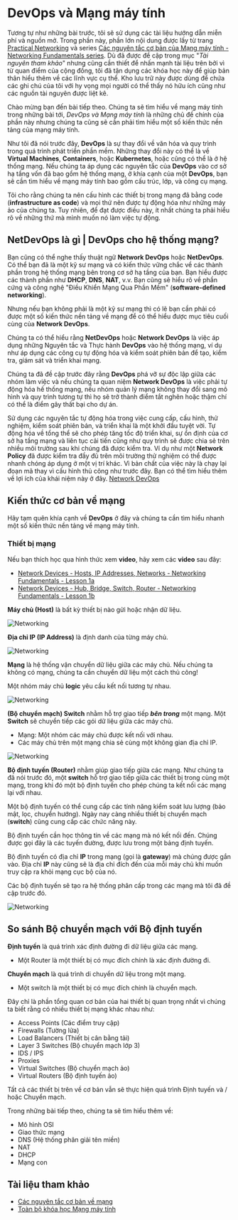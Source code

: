 # DevOps và Mạng máy tính

Tương tự như những bài trước, tôi sẽ sử dụng các tài liệu hướng dẫn miễn phí và nguồn mở. Trong phần này, phần lớn nội dung được lấy từ trang [Practical Networking](https://www.practicalnetworking.net/) và series [Các nguyên tắc cơ bản của Mạng máy tính - Networking Fundamentals series](https://www.youtube.com/playlist?list=PLIFyRwBY_4bRLmKfP1KnZA6rZbRHtxmXi). Dù đã được đề cập trong mục "*Tài nguyên tham khảo*" nhưng cũng cần thiết để nhấn mạnh tài liệu trên bởi vì từ quan điểm của cộng đồng, tôi đã tận dụng các khóa học này để giúp bản thân hiểu thêm về các lĩnh vực cụ thể. Kho lưu trữ này được dùng để chứa các ghi chú của tôi với hy vọng mọi người có thể thấy nó hữu ích cũng như các nguồn tài nguyên được liệt kê.

Chào mừng bạn đến bài tiếp theo. Chúng ta sẽ tìm hiểu về mạng máy tính trong những bài tới, *DevOps và Mạng máy tính* là những chủ đề chính của phần này nhưng chúng ta cũng sẽ cần phải tìm hiểu một số kiến thức nền tảng của mạng máy tính.

Như tôi đã nói trước đây, **DevOps** là sự thay đổi về văn hóa và quy trình trong quá trình phát triển phần mềm. Những thay đổi này có thể là về **Virtual Machines**, **Containers**, hoặc **Kubernetes**, hoặc cũng có thể là ở hệ thống mạng. Nếu chúng ta áp dụng các nguyên tắc của **DevOps** vào cơ sở hạ tầng vốn đã bao gồm hệ thống mạng, ở khía cạnh của một **DevOps**, bạn sẽ cần tìm hiểu về mạng máy tính bao gồm cấu trúc, lớp, và công cụ mạng.

Tôi cho rằng chúng ta nên cấu hình các thiết bị trong mạng đã bằng code (**infrastructure as code**) và mọi thứ nên được tự động hóa như những máy ảo của chúng ta. Tuy nhiên, để đạt được điều này, ít nhất chúng ta phải hiểu rõ về những thứ mà mình muốn nó làm việc tự động.

## NetDevOps là gì | DevOps cho hệ thống mạng?

Bạn cũng có thể nghe thấy thuật ngữ **Network DevOps** hoặc **NetDevOps**. Có thể bạn đã là một kỹ sư mạng và có kiến thức vững chắc về các thành phần trong hệ thống mạng bên trong cơ sở hạ tầng của bạn. Bạn hiểu được các thành phần như **DHCP**, **DNS**, **NAT**, v.v. Bạn cũng sẽ hiểu rõ về phần cứng và công nghệ "Điều Khiển Mạng Qua Phần Mềm" (**software-defined networking**).

Nhưng nếu bạn không phải là một kỹ sư mạng thì có lẽ bạn cần phải có được một số kiến ​​thức nền tảng về mạng để có thể hiểu được mục tiêu cuối cùng của **Network DevOps**.

Chúng ta có thể hiểu rằng **NetDevOps** hoặc **Network DevOps** là việc áp dụng những Nguyên tắc và Thực hành **DevOps** vào hệ thống mạng, ví dụ như áp dụng các công cụ tự động hóa và kiểm soát phiên bản để tạo, kiểm tra, giám sát và triển khai mạng.

Chúng ta đã đề cập trước đây rằng **DevOps** phá vỡ sự độc lập giữa các nhóm làm việc và nếu chúng ta quan niệm **Network DevOps** là việc phải tự động hóa hế thống mạng, nếu nhóm quản lý mạng không thay đổi sang mô hình và quy trình tương tự thì họ sẽ trở thành điểm tắt nghẽn hoặc thậm chí có thể là điểm gây thất bại cho dự án.

Sử dụng các nguyên tắc tự động hóa trong việc cung cấp, cấu hình, thử nghiệm, kiểm soát phiên bản, và triển khai là một khởi đầu tuyệt vời. Tự động hóa về tổng thể sẽ cho phép tăng tốc độ triển khai, sự ổn định của cơ sở hạ tầng mạng và liên tục cải tiến cũng như quy trình sẽ được chia sẻ trên nhiều môi trường sau khi chúng đã được kiểm tra. Ví dụ như một **Network Policy** đã được kiểm tra đầy đủ trên môi trường thử nghiệm có thể được nhanh chóng áp dụng ở một vị trí khác. Vì bản chất của việc này là chạy lại đoạn mã thay vì cấu hình thủ công như trước đây.
Bạn có thể tìm hiểu thêm về lợi ích của khái niệm này ở đây. [Network DevOps](https://www.thousandeyes.com/learning/techtorials/network-devops)

## Kiến thức cơ bản về mạng

Hãy tạm quên khía cạnh về **DevOps** ở đây và chúng ta cần tìm hiểu nhanh một số kiến thức nền tảng về mạng máy tính.

### Thiết bị mạng

Nếu bạn thích học qua hình thức xem **video**, hãy xem các **video** sau đây:

* [Network Devices - Hosts, IP Addresses, Networks - Networking Fundamentals - Lesson 1a](https://www.youtube.com/watch?v=bj-Yfakjllc&list=PLIFyRwBY_4bRLmKfP1KnZA6rZbRHtxmXi&index=1)
* [Network Devices - Hub, Bridge, Switch, Router - Networking Fundamentals - Lesson 1b](https://www.youtube.com/watch?v=H7-NR3Q3BeI&list=PLIFyRwBY_4bRLmKfP1KnZA6rZbRHtxmXi&index=2)

**Máy chủ (Host)** là bất kỳ thiết bị nào gửi hoặc nhận dữ liệu.

![Networking](/Image/Networking01.png)

**Địa chỉ IP (IP Address)** là định danh của từng máy chủ.

![Networking](/Image/Networking02.png)

**Mạng** là hệ thống vận chuyển dữ liệu giữa các máy chủ. Nếu chúng ta không có mạng, chúng ta cần chuyển dữ liệu một cách thủ công!

Một nhóm máy chủ **logic** yêu cầu kết nối tương tự nhau.

![Networking](/Image/Networking03.png)

**(Bộ chuyển mạch) Switch** nhằm hỗ trợ giao tiếp **_bên trong_** một mạng. Một **Switch** sẽ chuyển tiếp các gói dữ liệu giữa các máy chủ.

- Mạng: Một nhóm các máy chủ được kết nối với nhau.
- Các máy chủ trên một mạng chia sẻ cùng một không gian địa chỉ IP.

![Networking](/Image/Networking04.png)

**Bộ định tuyến (Router)** nhằm giúp giao tiếp giữa các mạng. Như chúng ta đã nói trước đó, một **switch** hỗ trợ giao tiếp giữa các thiết bị trong cùng một mạng, trong khi đó một bộ định tuyến cho phép chúng ta kết nối các mạng lại với nhau.

Một bộ định tuyến có thể cung cấp các tính năng kiểm soát lưu lượng (bảo mật, lọc, chuyển hướng). Ngày nay càng nhiều thiết bị chuyển mạch (**switch**) cũng cung cấp các chức năng này.

Bộ định tuyến cần học thông tin về các mạng mà nó kết nối đến. Chúng được gọi đây là các tuyến đường, được lưu trong một bảng định tuyến.

Bộ định tuyến có địa chỉ **IP** trong mạng (gọi là **gateway**) mà chúng được gắn vào. Địa chỉ **IP** này cũng sẽ là địa chỉ đích đến của mỗi máy chủ khi muốn truy cập ra khỏi mạng cục bộ của nó.

Các bộ định tuyến sẽ tạo ra hệ thống phân cấp trong các mạng mà tôi đã đề cập trước đó.

![Networking](/Image/Networking05.png)

## So sánh Bộ chuyển mạch với Bộ định tuyến

**Định tuyến** là quá trình xác định đường đi dữ liệu giữa các mạng.

- Một Router là một thiết bị có mục đích chính là xác định đường đi.

**Chuyển mạch** là quá trình di chuyển dữ liệu trong một mạng.

- Một switch là một thiết bị có mục đích chính là chuyển mạch.

Đây chỉ là phần tổng quan cơ bản của hai thiết bị quan trọng nhất vì chúng ta biết rằng có nhiều thiết bị mạng khác nhau như:

- Access Points (Các điểm truy cập)
- Firewalls (Tường lửa)
- Load Balancers (Thiết bị cân bằng tải)
- Layer 3 Switches (Bộ chuyển mạch lớp 3)
- IDS / IPS 
- Proxies
- Virtual Switches (Bộ chuyển mạch ảo)
- Virtual Routers (Bộ định tuyến ảo)

Tất cả các thiết bị trên về cơ bản vẫn sẽ thực hiện quá trình Định tuyến và / hoặc Chuyển mạch.

Trong những bài tiếp theo, chúng ta sẽ tìm hiểu thêm về:

- Mô hình OSI
- Giao thức mạng
- DNS (Hệ thống phân giải tên miền)
- NAT
- DHCP
- Mạng con

## Tài liệu tham khảo

* [Các nguyên tắc cơ bản về mạng](https://www.youtube.com/playlist?list=PLIFyRwBY_4bRLmKfP1KnZA6rZbRHtxmXi)
* [Toàn bộ khóa học Mạng máy tính](https://www.youtube.com/watch?v=IPvYjXCsTg8)